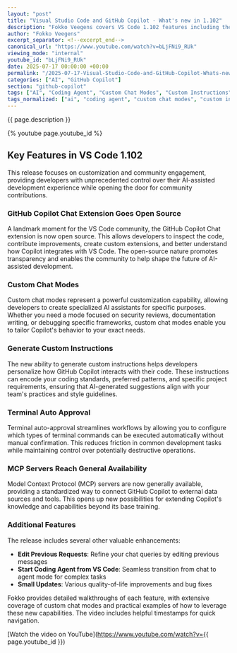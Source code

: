 ```yaml
---
layout: "post"
title: "Visual Studio Code and GitHub Copilot - What's new in 1.102"
description: "Fokko Veegens covers VS Code 1.102 features including the open-sourcing of GitHub Copilot Chat extension, custom chat modes, custom instruction generation, and terminal auto approval."
author: "Fokko Veegens"
excerpt_separator: <!--excerpt_end-->
canonical_url: "https://www.youtube.com/watch?v=bLjFNi9_RUk"
viewing_mode: "internal"
youtube_id: "bLjFNi9_RUk"
date: 2025-07-17 00:00:00 +00:00
permalink: "/2025-07-17-Visual-Studio-Code-and-GitHub-Copilot-Whats-new-in-1102.html"
categories: ["AI", "GitHub Copilot"]
section: "github-copilot"
tags: ["AI", "Coding Agent", "Custom Chat Modes", "Custom Instructions", "Developer Tools", "GitHub Copilot", "MCP Servers", "Open Source", "Productivity", "Terminal Auto Approval", "Videos", "VS Code", "VS Code 1.102"]
tags_normalized: ["ai", "coding agent", "custom chat modes", "custom instructions", "developer tools", "github copilot", "mcp servers", "open source", "productivity", "terminal auto approval", "videos", "vs code", "vs code 1dot102"]
---
```


{{ page.description }}<!--excerpt_end-->

{% youtube page.youtube_id %}

## Key Features in VS Code 1.102

This release focuses on customization and community engagement, providing developers with unprecedented control over their AI-assisted development experience while opening the door for community contributions.

### GitHub Copilot Chat Extension Goes Open Source

A landmark moment for the VS Code community, the GitHub Copilot Chat extension is now open source. This allows developers to inspect the code, contribute improvements, create custom extensions, and better understand how Copilot integrates with VS Code. The open-source nature promotes transparency and enables the community to help shape the future of AI-assisted development.

### Custom Chat Modes

Custom chat modes represent a powerful customization capability, allowing developers to create specialized AI assistants for specific purposes. Whether you need a mode focused on security reviews, documentation writing, or debugging specific frameworks, custom chat modes enable you to tailor Copilot's behavior to your exact needs.

### Generate Custom Instructions

The new ability to generate custom instructions helps developers personalize how GitHub Copilot interacts with their code. These instructions can encode your coding standards, preferred patterns, and specific project requirements, ensuring that AI-generated suggestions align with your team's practices and style guidelines.

### Terminal Auto Approval

Terminal auto-approval streamlines workflows by allowing you to configure which types of terminal commands can be executed automatically without manual confirmation. This reduces friction in common development tasks while maintaining control over potentially destructive operations.

### MCP Servers Reach General Availability

Model Context Protocol (MCP) servers are now generally available, providing a standardized way to connect GitHub Copilot to external data sources and tools. This opens up new possibilities for extending Copilot's knowledge and capabilities beyond its base training.

### Additional Features

The release includes several other valuable enhancements:

- **Edit Previous Requests**: Refine your chat queries by editing previous messages
- **Start Coding Agent from VS Code**: Seamless transition from chat to agent mode for complex tasks
- **Small Updates**: Various quality-of-life improvements and bug fixes

Fokko provides detailed walkthroughs of each feature, with extensive coverage of custom chat modes and practical examples of how to leverage these new capabilities. The video includes helpful timestamps for quick navigation.

[Watch the video on YouTube](https://www.youtube.com/watch?v={{ page.youtube_id }})
